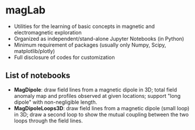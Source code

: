 # magLab
* Utilities for the learning of basic concepts in magnetic and electromagnetic exploration
* Organized as independent/stand-alone Jupyter Notebooks (in Python)
* Minimum requirement of packages (usually only Numpy, Scipy, matplotlib/plotly)
* Full disclosure of codes for customization

## List of notebooks
* **MagDipole**: draw field lines from a magnetic dipole in 3D; total field anomaly map and profiles observed at given locations; support "long dipole" with non-negligible length.
* **MagDipoleLoops3D**: draw field lines from a magnetic dipole (small loop) in 3D; draw a second loop to show the mutual coupling between the two loops through the field lines.
